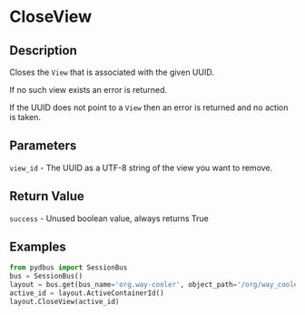 # CloseView

## Description
Closes the `View` that is associated with the given UUID.

If no such view exists an error is returned.

If the UUID does not point to a `View` then an error is returned and no action is taken.

## Parameters
`view_id` - The UUID as a UTF-8 string of the view you want to remove.

## Return Value
`success` - Unused boolean value, always returns True

## Examples
```python
from pydbus import SessionBus
bus = SessionBus()
layout = bus.get(bus_name='org.way-cooler', object_path='/org/way_cooler/Layout')
active_id = layout.ActiveContainerId()
layout.CloseView(active_id)
```
